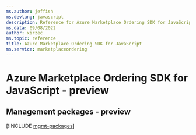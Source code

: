 ```yaml
---
ms.author: jeffish
ms.devlang: javascript
description: Reference for Azure Marketplace Ordering SDK for JavaScript
ms.data: 09/08/2022
author: xirzec
ms.topic: reference
title: Azure Marketplace Ordering SDK for JavaScript
ms.service: marketplaceordering
---
```

# Azure Marketplace Ordering SDK for JavaScript - preview

## Management packages - preview
[!INCLUDE [mgmt-packages](marketplace-ordering-mgmt-index.md)]

